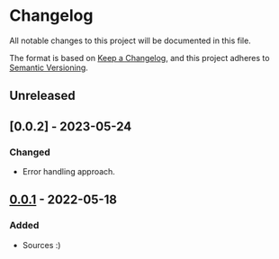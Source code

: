 # Changelog
All notable changes to this project will be documented in this file.

The format is based on [Keep a Changelog](https://keepachangelog.com/en/1.0.0/),
and this project adheres to [Semantic Versioning](https://semver.org/spec/v2.0.0.html).

## Unreleased

## [0.0.2] - 2023-05-24
### Changed
- Error handling approach.

## [0.0.1] - 2022-05-18
### Added
- Sources :)

[0.0.1]: https://github.com/uncellon/utoolbox-gpio/tree/v0.0.1